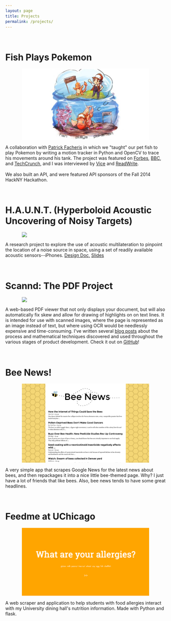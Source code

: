 ```yaml
---
layout: page
title: Projects
permalink: /projects/
---
```


<br>

<div id="fpp"></div>

# Fish Plays Pokemon
<img src="/img/fpp1.jpg" style="width: 400px;margin-left:auto;margin-right:auto;display:block"/>

A collaboration with <a href="http://pfacheris.github.io/">Patrick Facheris</a> in which we "taught" our pet fish to play Pokemon by writing a motion tracker in Python and OpenCV to trace his movements around his tank. The project was featured on <a href="http://www.forbes.com/sites/davidthier/2014/08/08/20000-people-are-watching-a-fish-play-pokemon/">Forbes</a>, <a href="http://www.bbc.com/news/technology-28704028">BBC</a>, and <a href="http://techcrunch.com/2014/08/07/watch-this-actual-real-life-fish-play-pokemon-albeit-poorly/">TechCrunch</a>, and I was interviewed by <a href="http://motherboard.vice.com/read/an-exclusive-interview-with-the-fish-playing-pokemon">Vice</a> and <a href="http://readwrite.com/2014/08/13/twitch-fish-play-pokemon-twitch-python-programmers">ReadWrite</a>. 
<br>
<br>
We also built an API, and were featured API sponsors of the Fall 2014 HackNY Hackathon.
  
<br>

<div id="haunt"></div>

# H.A.U.N.T. (Hyperboloid Acoustic Uncovering of Noisy Targets)
<img src="/img/haunt.png" style="width: 400px;margin-left:auto;margin-right:auto;display:block"/>

A research project to explore the use of acoustic multilateration to pinpoint the location of a noise source in space, using a set of readily available acoustic sensors--iPhones. <a href="https://docs.google.com/document/d/1fT6lRtWwRw_d61L8Mf-ZOQn21SG22Hhw3-Br8QzY0Yc/edit?usp=sharing">Design Doc,</a> <a href="https://docs.google.com/presentation/d/1FZ5YcVhvqnIH1dLDFh7TJK_JnymzUvS5UuRBSeEC2Dw/edit?usp=sharing">Slides<a>

<br>

<div id="scannd"></div>

# Scannd: The PDF Project
<img src="/img/pdf1.png" style="width: 400px;margin-left:auto;margin-right:auto;display:block"/>

A web-based PDF viewer that not only displays your document, but will also automatically fix skew and allow for drawing of highlights on on text lines. It is intended for use with scanned images, where the page is represented as an image instead of text, but where using OCR would be needlessly expensive and time-consuming. I've written several <a href="/blog">blog posts</a> about the process and mathematical techniques discovered and used throughout the various stages of product development. Check it out on <a href="https://github.com/catherinemoresco/PDFProject">GitHub</a>!

<br>

<div id="bees"></div>

# Bee News!
<img src="/img/bee1.png" style="width: 400px;margin-left:auto;margin-right:auto;display:block"/>

A very simple app that scrapes Google News for the latest news about bees, and then repackages it into a nice little bee-themed page. Why? I just have a lot of friends that like bees. Also, bee news tends to have some great headlines.

<br>


<div id="feedme"></div>

# Feedme at UChicago
<img src="/img/screenshot.png" style="width: 400px;margin-left:auto;margin-right:auto;display:block">

A web scraper and application to help students with food allergies interact with my University dining hall's nutrition information. Made with Python and flask.

